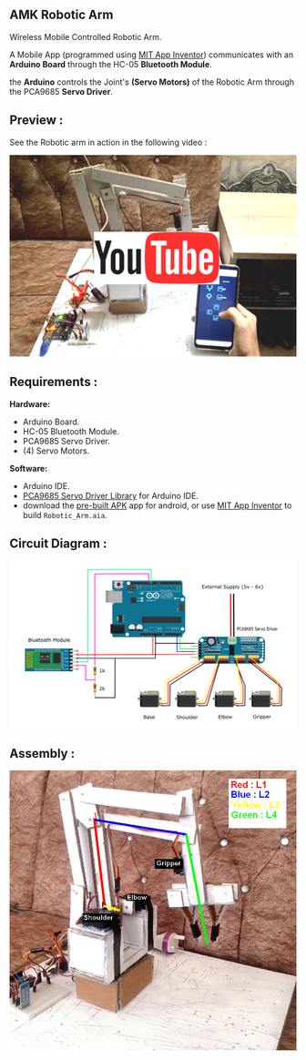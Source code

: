 ## AMK Robotic Arm
Wireless Mobile Controlled Robotic Arm.  
  
A Mobile App (programmed using [MIT App Inventor](https://appinventor.mit.edu/)) communicates with an **Arduino Board** through the HC-05 **Bluetooth Module**.
    
the **Arduino** controls the Joint's **(Servo Motors)** of the Robotic Arm through the PCA9685 **Servo Driver**.  

## Preview :
See the Robotic arm in action in the following video :  

[![Video Thumbnail](./diagrams/thumbnail.png)](https://www.youtube.com/watch?v=02yBh6fGpnU)  

## Requirements :
**Hardware:**  
- Arduino Board.  
- HC-05 Bluetooth Module.  
- PCA9685 Servo Driver.  
- (4) Servo Motors.  
  
**Software:**  
- Arduino IDE.  
- [PCA9685 Servo Driver Library](https://github.com/adafruit/Adafruit-PWM-Servo-Driver-Library) for Arduino IDE.  
- download the [pre-built APK](https://mega.nz/file/MAMg0BLA#8Wh_-gSblxILR6ScSU8lpUBLbq5XcLNQehBtzrp5560) app for android, or use [MIT App Inventor](https://appinventor.mit.edu/) to build ```Robotic_Arm.aia```.  

## Circuit Diagram :
![Circuit Diagram](./diagrams/circuit.png)  

## Assembly :
![Arm Assembly Diagram](./diagrams/assembly.png)  